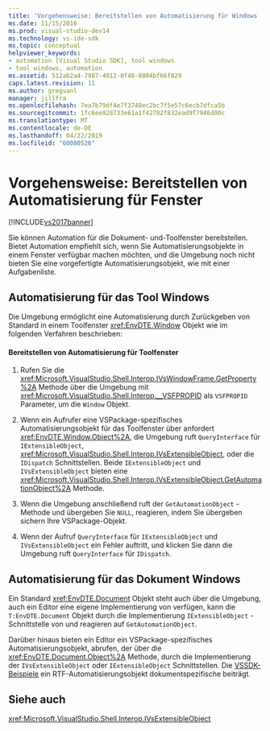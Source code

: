 ```yaml
---
title: 'Vorgehensweise: Bereitstellen von Automatisierung für Windows | Microsoft-Dokumentation'
ms.date: 11/15/2016
ms.prod: visual-studio-dev14
ms.technology: vs-ide-sdk
ms.topic: conceptual
helpviewer_keywords:
- automation [Visual Studio SDK], tool windows
- tool windows, automation
ms.assetid: 512ab2a4-7987-4912-8f40-8804bf66f829
caps.latest.revision: 11
ms.author: gregvanl
manager: jillfra
ms.openlocfilehash: 7ea7b79df4e7f3748ec2bc7f5e57c6ecb7dfca5b
ms.sourcegitcommit: 1fc6ee928733e61a1f42782f832ead9f7946d00c
ms.translationtype: MT
ms.contentlocale: de-DE
ms.lasthandoff: 04/22/2019
ms.locfileid: "60080526"
---
```

# <a name="how-to-provide-automation-for-windows"></a>Vorgehensweise: Bereitstellen von Automatisierung für Fenster
[!INCLUDE[vs2017banner](../../includes/vs2017banner.md)]

Sie können Automation für die Dokument- und-Toolfenster bereitstellen. Bietet Automation empfiehlt sich, wenn Sie Automatisierungsobjekte in einem Fenster verfügbar machen möchten, und die Umgebung noch nicht bieten Sie eine vorgefertigte Automatisierungsobjekt, wie mit einer Aufgabenliste.  
  
## <a name="automation-for-tool-windows"></a>Automatisierung für das Tool Windows  
 Die Umgebung ermöglicht eine Automatisierung durch Zurückgeben von Standard in einem Toolfenster <xref:EnvDTE.Window> Objekt wie im folgenden Verfahren beschrieben:  
  
#### <a name="to-provide-automation-for-tool-windows"></a>Bereitstellen von Automatisierung für Toolfenster  
  
1. Rufen Sie die <xref:Microsoft.VisualStudio.Shell.Interop.IVsWindowFrame.GetProperty%2A> Methode über die Umgebung mit <xref:Microsoft.VisualStudio.Shell.Interop.__VSFPROPID> als `VSFPROPID` Parameter, um die `Window` Objekt.  
  
2. Wenn ein Aufrufer eine VSPackage-spezifisches Automatisierungsobjekt für das Toolfenster über anfordert <xref:EnvDTE.Window.Object%2A>, die Umgebung ruft `QueryInterface` für `IExtensibleObject`, <xref:Microsoft.VisualStudio.Shell.Interop.IVsExtensibleObject>, oder die `IDispatch` Schnittstellen. Beide `IExtensibleObject` und `IVsExtensibleObject` bieten eine <xref:Microsoft.VisualStudio.Shell.Interop.IVsExtensibleObject.GetAutomationObject%2A> Methode.  
  
3. Wenn die Umgebung anschließend ruft der `GetAutomationObject` -Methode und übergeben Sie `NULL`, reagieren, indem Sie übergeben sichern Ihre VSPackage-Objekt.  
  
4. Wenn der Aufruf `QueryInterface` für `IExtensibleObject` und `IVsExtensibleObject` ein Fehler auftritt, und klicken Sie dann die Umgebung ruft `QueryInterface` für `IDispatch`.  
  
## <a name="automation-for-document-windows"></a>Automatisierung für das Dokument Windows  
 Ein Standard <xref:EnvDTE.Document> Objekt steht auch über die Umgebung, auch ein Editor eine eigene Implementierung von verfügen, kann die `T:EnvDTE.Document` Objekt durch die Implementierung `IExtensibleObject` -Schnittstelle von und reagieren auf `GetAutomationObject`.  
  
 Darüber hinaus bieten ein Editor ein VSPackage-spezifisches Automatisierungsobjekt, abrufen, der über die <xref:EnvDTE.Document.Object%2A> Methode, durch die Implementierung der `IVsExtensibleObject` oder `IExtensibleObject` Schnittstellen. Die [VSSDK-Beispiele](../../misc/vssdk-samples.md) ein RTF-Automatisierungsobjekt dokumentspezifische beiträgt.  
  
## <a name="see-also"></a>Siehe auch  
 <xref:Microsoft.VisualStudio.Shell.Interop.IVsExtensibleObject>
